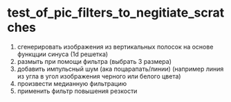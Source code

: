 # test_of_pic_filters_to_negitiate_scratches

1. сгенерировать изображения из вертикальных полосок на основе функцции синуса (1d решетка)
2. размыть при помощи фильтра (выбрать 3 размера)
3. добавить импульсный шум (ака поцарапать/линии) (например линия из угла в угол изображения черного или белого цвета)
4. произвести медианную фильтрацию
5. применить фильтр повышения резкости
